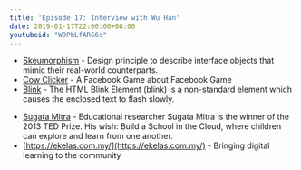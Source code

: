 ```yaml
---
title: 'Episode 17: Interview with Wu Han'
date: 2019-01-17T22:00:00+08:00
youtubeid: "W9PbLfARG6s"
---
```


- [Skeumorphism](https://www.interaction-design.org/literature/topics/skeuomorphism) - Design principle to describe interface objects that mimic their real-world counterparts.
- [Cow Clicker](http://bogost.com/games/cow_clicker/) - A Facebook Game about Facebook Game
- [Blink](https://developer.mozilla.org/en-US/docs/Web/HTML/Element/blink) - The HTML Blink Element (blink) is a non-standard element which causes the enclosed text to flash slowly.
<!--more-->
- [Sugata Mitra](https://www.ted.com/speakers/sugata_mitra?fbclid=IwAR1Gywhwrwq1pQpzGo5mGwI8ICKszuXJSh1qYMuvkz_MfiycrA1r7dXZRCE) - Educational researcher Sugata Mitra is the winner of the 2013 TED Prize. His wish: Build a School in the Cloud, where children can explore and learn from one another.
- [https://ekelas.com.my/](https://ekelas.com.my/) - Bringing digital learning to the community
